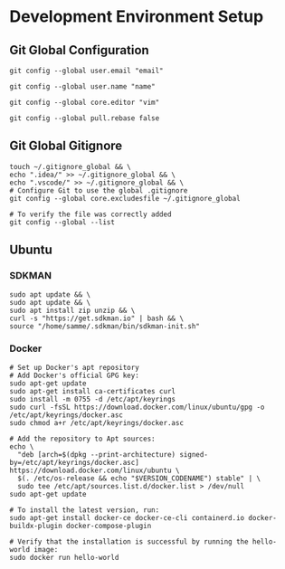 # Development Environment Setup

## Git Global Configuration

```shell
git config --global user.email "email"
```

```shell
git config --global user.name "name"
```

```shell
git config --global core.editor "vim"
```

```shell
git config --global pull.rebase false
```

## Git Global Gitignore

```shell
touch ~/.gitignore_global && \
echo ".idea/" >> ~/.gitignore_global && \
echo ".vscode/" >> ~/.gitignore_global && \
# Configure Git to use the global .gitignore
git config --global core.excludesfile ~/.gitignore_global
```

```shell
# To verify the file was correctly added
git config --global --list
```

## Ubuntu

### SDKMAN

```shell
sudo apt update && \
sudo apt update && \
sudo apt install zip unzip && \
curl -s "https://get.sdkman.io" | bash && \
source "/home/samme/.sdkman/bin/sdkman-init.sh"
```

### Docker

```shell
# Set up Docker's apt repository
# Add Docker's official GPG key:
sudo apt-get update
sudo apt-get install ca-certificates curl
sudo install -m 0755 -d /etc/apt/keyrings
sudo curl -fsSL https://download.docker.com/linux/ubuntu/gpg -o /etc/apt/keyrings/docker.asc
sudo chmod a+r /etc/apt/keyrings/docker.asc

# Add the repository to Apt sources:
echo \
  "deb [arch=$(dpkg --print-architecture) signed-by=/etc/apt/keyrings/docker.asc] https://download.docker.com/linux/ubuntu \
  $(. /etc/os-release && echo "$VERSION_CODENAME") stable" | \
  sudo tee /etc/apt/sources.list.d/docker.list > /dev/null
sudo apt-get update
```

```shell
# To install the latest version, run:
sudo apt-get install docker-ce docker-ce-cli containerd.io docker-buildx-plugin docker-compose-plugin
```

```shell
# Verify that the installation is successful by running the hello-world image:
sudo docker run hello-world
```
